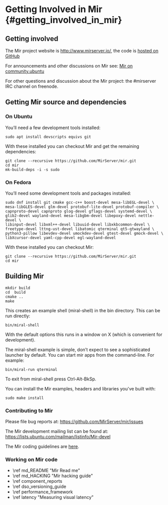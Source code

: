 # Getting Involved in Mir  {#getting_involved_in_mir}

## Getting involved

The Mir project website is <http://www.mirserver.io/>, 
the code is [hosted on GitHub](https://github.com/MirServer) 

For announcements and other discussions on Mir see: 
[Mir on community.ubuntu](https://community.ubuntu.com/c/mir) 

For other questions and discussion about the Mir project: 
the \#mirserver IRC channel on freenode.


## Getting Mir source and dependencies
###  On Ubuntu

You’ll need a few development tools installed:

    sudo apt install devscripts equivs git

With these installed you can checkout Mir and get the remaining dependencies:

    git clone --recursive https://github.com/MirServer/mir.git
    cd mir
    mk-build-deps -i -s sudo

### On Fedora

You’ll need some development tools and packages installed:

    sudo dnf install git cmake gcc-c++ boost-devel mesa-libEGL-devel \
    mesa-libGLES-devel glm-devel protobuf-lite-devel protobuf-compiler \
    capnproto-devel capnproto glog-devel gflags-devel systemd-devel \
    glib2-devel wayland-devel mesa-libgbm-devel libepoxy-devel nettle-devel \
    libinput-devel libxml++-devel libuuid-devel libxkbcommon-devel \
    freetype-devel lttng-ust-devel libatomic qterminal qt5-qtwayland \
    python3-pillow libevdev-devel umockdev-devel gtest-devel gmock-devel \
    libXcursor-devel yaml-cpp-devel egl-wayland-devel

With these installed you can checkout Mir:

    git clone --recursive https://github.com/MirServer/mir.git
    cd mir

Building Mir
------------

    mkdir build
    cd  build
    cmake ..
    make

This creates an example shell (miral-shell) in the bin directory. This can be
run directly:

    bin/miral-shell

With the default options this runs in a window on X (which is convenient for
development).

The miral-shell example is simple, don’t expect to see a sophisticated launcher
by default. You can start mir apps from the command-line. For example:

    bin/miral-run qterminal

To exit from miral-shell press Ctrl-Alt-BkSp.

You can install the Mir examples, headers and libraries you've built with:
  
    sudo make install

### Contributing to Mir

Please file bug reports at: https://github.com/MirServer/mir/issues

The Mir development mailing list can be found at: https://lists.ubuntu.com/mailman/listinfo/Mir-devel

The Mir coding guidelines are [here](cppguide/index.html).

### Working on Mir code

 - \ref md_README  "Mir Read me"
 - \ref md_HACKING "Mir hacking guide"
 - \ref component_reports
 - \ref dso_versioning_guide
 - \ref performance_framework
 - \ref latency "Measuring visual latency"

